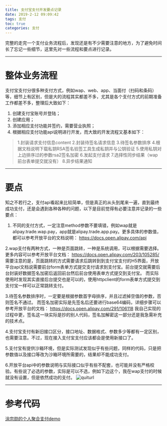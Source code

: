 ```yaml
---
title: 支付宝支付开发要点记录
date: 2019-2-12 09:09:42
tags: 支付
toc: true
categories: 支付
---
```

完整的走完一个支付业务流程后，发现还是有不少需要注意的地方，为了避免时间长了忘记一些细节，这里先对一些流程和要点进行记录。
<!--more-->

***
# 整体业务流程
支付宝支付分很多种支付方式，例如wap、web、app、当面付（扫码和条码）等，细节上有区别，但是大的流程其实都差不多，尤其是各个支付方式的前期准备工作都差不多，整理后大致如下：
1. 创建支付宝账号并登陆；
2. 创建应用；
3. 添加相应支付功能并签约，需要营业执照；
4. 根据相应支付功能api说明进行开发，而大致的开发流程又基本如下：
>1.封装请求支付信息content
2.封装待签名请求信息
3.待签名参数排序
4.根据文档说明下载私钥RSA签名验签工具生成私钥并与公钥验证
5.使用私钥对上边排序过的参数rsa2签名加密
6.发起支付请求
7.选择性同步结果（wap前台表单提交就没有）
8.异步结果通知

***
# 要点
知之不若行之，支付api看起来比较简单，但是真正的从头到尾来一遍，直到最终成功支付，还是会遇到各种各种的问题，以下是目前觉得有必要注意并记录的一些要点：

1. 不同的支付方式，一定注意method参数不要填错，例如wap就是alipay.trade.wap.pay，app就是alipay.trade.app.pay。更多具体的参数值，都可以参考开放平台的文档说明：
https://docs.open.alipay.com/api

2.wap支付有两种方式，一种是页面跳转，一种是系统调用，可以根据需要选择。
更多内容可以参考开放平台文档：
https://docs.open.alipay.com/203/105285/
需要注意的是，页面跳转的方式需要请求后跳转到到支付宝支付的H5界面，开放平台api文档说需要前台form表单方式提交支付请求到支付宝。前台提交就需要后台封装好数据签名加密后返回前台然后前台使用表单方式提交到支付宝。
而实际使用时发现其实直接后台提交也是可以的，使用httpclient的form表单方式提交到支付宝一样可以正常跳转支付。

3.待签名参数排序时，一定要是根据参数首字母排序，并且过滤掉空值的参数，否则签名不通过。
而签名加密实际是先签名后还要进行base64编码，详细步骤可以参考开放平台的文档：
https://docs.open.alipay.com/291/106118
我自己实现的过程中更，签名这一块实际是抄的别人代码，签名加解密这一部分还是我急需补充的技术点。

4.支付宝支付有新旧接口区分，接口地址、数据格式、参数多少等都有一定区别，也需要注意。不过，现在接入支付宝支付应该都会是使用新接口了。

5.支付宝有提供沙箱环境，但是实际测试发现似乎有些问题，同样的代码，只是把参数值以及接口等改为沙箱环境所需要的，结果却不能成功支付。

6.开放平台api中的参数说明与实际接口似乎有些不配套，也可能并没有严格校验。有些说了必选的参数，实际是可以不选，例如下边这个，我在wap支付的时候就没有设置，但是依然成功的支付。
![quiturl](https://blog.tzxcode.cn/images/pay/quiturl.png)

***
# 参考代码
[涂宗勋的个人聚合支付demo](https://github.com/tuzongxun/tzx-payment)


